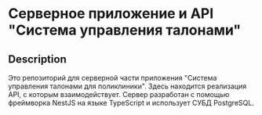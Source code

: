 # Серверное приложение и API "Система управления талонами"

## Description

Это репозиторий для серверной части приложения "Система управления талонами для поликлиники". Здесь находится реализация API, с которым взаимодействует. Сервер разработан с помощью фреймворка NestJS на языке TypeScript и использует СУБД PostgreSQL.
